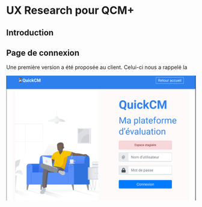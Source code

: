 # UX Research pour QCM+

## Introduction

## Page de connexion 

Une première version a été proposée au client. Celui-ci nous a rappelé la

![Première Version](../assets/ux1.png)